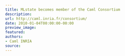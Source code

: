 ```yaml
---
title: MLstate becomes member of the Caml Consortium
description:
url: http://caml.inria.fr/consortium/
date: 2010-01-04T00:00:00-00:00
preview_image:
featured:
authors:
- Caml INRIA
source:
---
```



